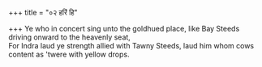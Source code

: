 +++
title = "०२ हरिं हि"

+++
Ye who in concert sing unto the goldhued place, like Bay Steeds driving onward to the heavenly seat,  
     For Indra laud ye strength allied with Tawny Steeds, laud him whom cows content as 'twere with yellow drops.